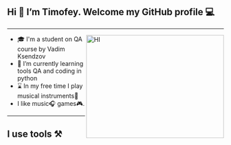 ## Hi 👋 I’m Timofey. Welcome my GitHub profile :computer:

<hr>
<img alt="HI" src="https://media3.giphy.com/media/wVKDNWgSUkxtAAkuTf/giphy.gif?cid=790b7611eba28bc7fad3e7f78c283901b92ac3a915416e94&rid=giphy.gif&ct=g" width="320" height="240" align="right"/>

- :mortar_board: I'm a student on QA course by Vadim Ksendzov
- :book: I’m currently learning tools QA and coding in python
- :hourglass: In my free time I play musical instruments:musical_keyboard:
- I like music:headphones: games:video_game:.

<hr>

## I use tools :hammer_and_pick: 


<div>
<!---
pherlyve/pherlyve is a ✨ special ✨ repository because its `README.md` (this file) appears on your GitHub profile.
You can click the Preview link to take a look at your changes.
--->
